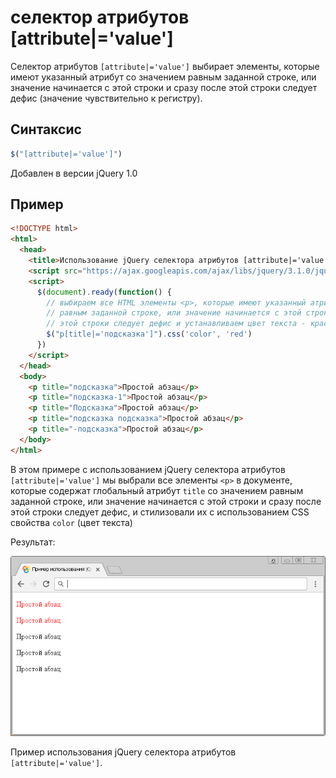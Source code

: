 # селектор атрибутов [attribute|='value']

Селектор атрибутов `[attribute|='value']` выбирает элементы, которые имеют указанный атрибут со значением равным заданной строке, или значение начинается с этой строки и сразу после этой строки следует дефис (значение чувствительно к регистру).

## Синтаксис

```js
$("[attribute|='value']")
```

Добавлен в версии jQuery 1.0

## Пример

```html
<!DOCTYPE html>
<html>
  <head>
    <title>Использование jQuery селектора атрибутов [attribute|='value']</title>
    <script src="https://ajax.googleapis.com/ajax/libs/jquery/3.1.0/jquery.min.js"></script>
    <script>
      $(document).ready(function() {
        // выбираем все HTML элементы <p>, которые имеют указанный атрибут со значением
        // равным заданной строке, или значение начинается с этой строки и сразу после
        // этой строки следует дефис и устанавливаем цвет текста - красный
        $("p[title|='подсказка']").css('color', 'red')
      })
    </script>
  </head>
  <body>
    <p title="подсказка">Простой абзац</p>
    <p title="подсказка-1">Простой абзац</p>
    <p title="Подсказка">Простой абзац</p>
    <p title="подсказка подсказка">Простой абзац</p>
    <p title="-подсказка">Простой абзац</p>
  </body>
</html>
```

В этом примере с использованием jQuery селектора атрибутов `[attribute|='value']` мы выбрали все элементы `<p>` в документе, которые содержат глобальный атрибут `title` со значением равным заданной строке, или значение начинается с этой строки и сразу после этой строки следует дефис, и стилизовали их с использованием CSS свойства `color` (цвет текста)

Результат:

![Пример использования jQuery селектора атрибутов](953.png)

Пример использования jQuery селектора атрибутов `[attribute|='value']`.

